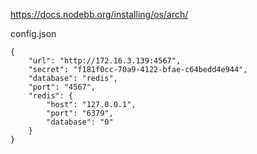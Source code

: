 https://docs.nodebb.org/installing/os/arch/

config.json

```
{
    "url": "http://172.16.3.139:4567",
    "secret": "f181f0cc-70a9-4122-bfae-c64bedd4e944",
    "database": "redis",
    "port": "4567",
    "redis": {
        "host": "127.0.0.1",
        "port": "6379",
        "database": "0"
    }
}
```
